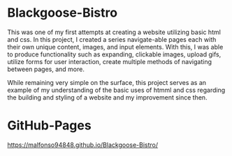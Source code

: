 # Blackgoose-Bistro
This was one of my first attempts at creating a website utilizing basic html and css. In this project, I created a series navigate-able pages each with their own unique content, images, and input elements. With this, I was able to produce functionality such as expanding, clickable images, upload gifs, utilize forms for user interaction, create multiple methods of navigating between pages, and more.

While remaining very simple on the surface, this project serves as an example of my understanding of the basic uses of htmml and css regarding the building and styling of a website and my improvement since then.

# GitHub-Pages
https://malfonso94848.github.io/Blackgoose-Bistro/
